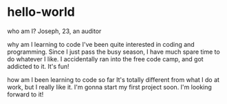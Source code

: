 # hello-world


who am I?
Joseph, 23, an auditor

why am I learning to code
I've been quite interested in coding and programming. Since I just pass the busy season, I have much spare time to do whatever I like. I accidentally ran into the free code camp, and got addicted to it. It's fun!

how am I been learning to code so far
It's totally different from what I do at work, but I really like it. I'm gonna start my first project soon. I'm looking forward to it! 
